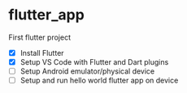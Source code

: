 # flutter_app
First flutter project

- [x] Install Flutter
- [x] Setup VS Code with Flutter and Dart plugins
- [ ] Setup Android emulator/physical device
- [ ] Setup and run hello world flutter app on device
